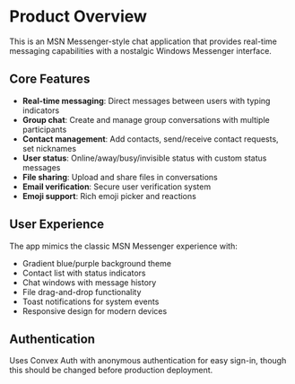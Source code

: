 # Product Overview

This is an MSN Messenger-style chat application that provides real-time messaging capabilities with a nostalgic Windows Messenger interface.

## Core Features

- **Real-time messaging**: Direct messages between users with typing indicators
- **Group chat**: Create and manage group conversations with multiple participants
- **Contact management**: Add contacts, send/receive contact requests, set nicknames
- **User status**: Online/away/busy/invisible status with custom status messages
- **File sharing**: Upload and share files in conversations
- **Email verification**: Secure user verification system
- **Emoji support**: Rich emoji picker and reactions

## User Experience

The app mimics the classic MSN Messenger experience with:
- Gradient blue/purple background theme
- Contact list with status indicators
- Chat windows with message history
- File drag-and-drop functionality
- Toast notifications for system events
- Responsive design for modern devices

## Authentication

Uses Convex Auth with anonymous authentication for easy sign-in, though this should be changed before production deployment.